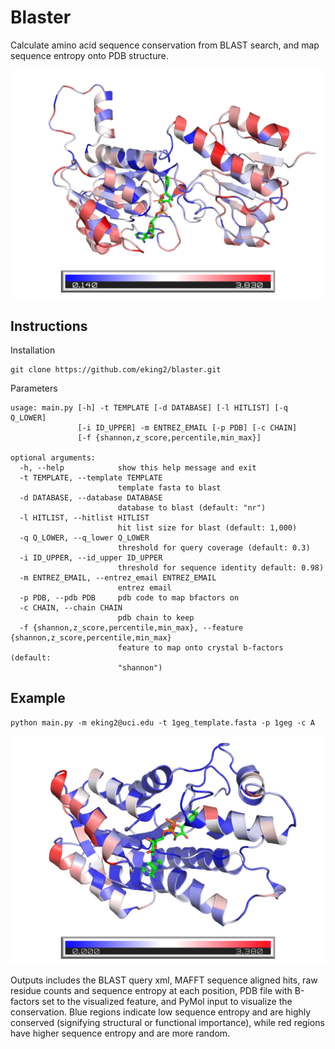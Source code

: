 # Blaster

Calculate amino acid sequence conservation from BLAST search, and map sequence
entropy onto PDB structure.

![](/assets/4e5n_conservation.png)

## Instructions

Installation

```
git clone https://github.com/eking2/blaster.git
```

Parameters

```
usage: main.py [-h] -t TEMPLATE [-d DATABASE] [-l HITLIST] [-q Q_LOWER]
               [-i ID_UPPER] -m ENTREZ_EMAIL [-p PDB] [-c CHAIN]
               [-f {shannon,z_score,percentile,min_max}]

optional arguments:
  -h, --help            show this help message and exit
  -t TEMPLATE, --template TEMPLATE
                        template fasta to blast
  -d DATABASE, --database DATABASE
                        database to blast (default: "nr")
  -l HITLIST, --hitlist HITLIST
                        hit list size for blast (default: 1,000)
  -q Q_LOWER, --q_lower Q_LOWER
                        threshold for query coverage (default: 0.3)
  -i ID_UPPER, --id_upper ID_UPPER
                        threshold for sequence identity default: 0.98)
  -m ENTREZ_EMAIL, --entrez_email ENTREZ_EMAIL
                        entrez email
  -p PDB, --pdb PDB     pdb code to map bfactors on
  -c CHAIN, --chain CHAIN
                        pdb chain to keep
  -f {shannon,z_score,percentile,min_max}, --feature {shannon,z_score,percentile,min_max}
                        feature to map onto crystal b-factors (default:
                        "shannon")
```

## Example

```
python main.py -m eking2@uci.edu -t 1geg_template.fasta -p 1geg -c A
```

![](/assets/1geg_conservation.png)

Outputs includes the BLAST query xml, MAFFT sequence aligned hits, raw residue
counts and sequence entropy at each position, PDB file with B-factors set to the
visualized feature, and PyMol input to visualize the conservation.  Blue regions
indicate low sequence entropy and are highly conserved (signifying structural or
functional importance), while red regions have higher sequence entropy and are
more random.


